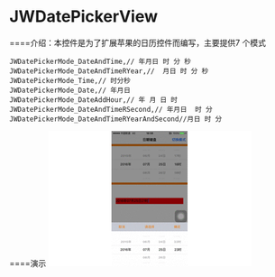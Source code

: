 # JWDatePickerView


====介绍：本控件是为了扩展苹果的日历控件而编写，主要提供7 个模式
```
JWDatePickerMode_DateAndTime,// 年月日 时 分 秒 
JWDatePickerMode_DateAndTimeRYear,//  月日 时 分 秒  
JWDatePickerMode_Time,// 时分秒   
JWDatePickerMode_Date,// 年月日  
JWDatePickerMode_DateAddHour,// 年 月 日 时  
JWDatePickerMode_DateAndTimeRSecond,// 年月日  时 分  
JWDatePickerMode_DateAndTimeRYearAndSecond//月日 时 分   
```

====演示
![](https://github.com/GitHubOfJW/JWDatePickerView/blob/master/Source/PickerView.gif)  